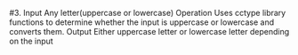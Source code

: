 #3. Input 
Any letter(uppercase or lowercase)
Operation 
Uses cctype library functions to determine whether the input is uppercase or lowercase and converts them.
Output
Either uppercase letter or lowercase letter depending on the input
